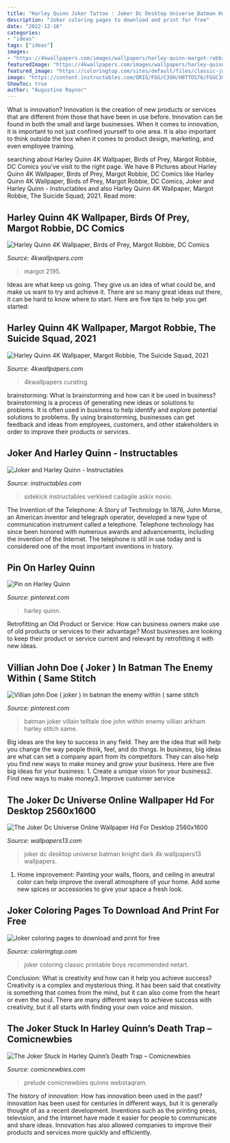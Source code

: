 ```yaml
---
title: "Harley Quinn Joker Tattoo : Joker Dc Desktop Universe Batman Knight Dark 4k Wallpapers13 Wallpapers"
description: "Joker coloring pages to download and print for free"
date: "2022-12-16"
categories:
- "ideas"
tags: ["ideas"]
images:
- "https://4kwallpapers.com/images/wallpapers/harley-quinn-margot-robbie-the-suicide-squad-2021-movies-768x1024-4955.jpg"
featuredImage: "https://4kwallpapers.com/images/wallpapers/harley-quinn-margot-robbie-the-suicide-squad-2021-movies-768x1024-4955.jpg"
featured_image: "https://coloringtop.com/sites/default/files/classic-joker-coloring-page.jpg"
image: "https://content.instructables.com/ORIG/FGG/C3GH/H8TTOS76/FGGC3GHH8TTOS76.jpg?auto=webp&amp;frame=1"
ShowToc: true
author: "Augustine Raynor"
---
```



What is innovation?
Innovation is the creation of new products or services that are different from those that have been in use before. Innovation can be found in both the small and large businesses. When it comes to innovation, it is important to not just confined yourself to one area. It is also important to think outside the box when it comes to product design, marketing, and even employee training.

	

		
searching about Harley Quinn 4K Wallpaper, Birds of Prey, Margot Robbie, DC Comics you've visit to the right page. We have 8 Pictures about Harley Quinn 4K Wallpaper, Birds of Prey, Margot Robbie, DC Comics like Harley Quinn 4K Wallpaper, Birds of Prey, Margot Robbie, DC Comics, Joker and Harley Quinn - Instructables and also Harley Quinn 4K Wallpaper, Margot Robbie, The Suicide Squad, 2021. Read more:
		
    
## Harley Quinn 4K Wallpaper, Birds Of Prey, Margot Robbie, DC Comics

<img loading=lazy src="https://4kwallpapers.com/images/wallpapers/harley-quinn-birds-of-prey-margot-robbie-dc-comics-2020-4050x6000-2195.jpg" onerror="this.onerror=null;this.src='https://tse4.mm.bing.net/th?id=OIP.kSO5cwl8FvhRCDBgKKe94AHaK-&amp;pid=15.1';" alt="Harley Quinn 4K Wallpaper, Birds of Prey, Margot Robbie, DC Comics">

_Source: 4kwallpapers.com_

>margot 2195. 

	

Ideas are what keep us going. They give us an idea of what could be, and make us want to try and achieve it. There are so many great ideas out there, it can be hard to know where to start. Here are five tips to help you get started: 

    
## Harley Quinn 4K Wallpaper, Margot Robbie, The Suicide Squad, 2021

<img loading=lazy src="https://4kwallpapers.com/images/wallpapers/harley-quinn-margot-robbie-the-suicide-squad-2021-movies-768x1024-4955.jpg" onerror="this.onerror=null;this.src='https://tse2.mm.bing.net/th?id=OIP.cjoXotlIMEzTEL7oyQCJSgHaJ4&amp;pid=15.1';" alt="Harley Quinn 4K Wallpaper, Margot Robbie, The Suicide Squad, 2021">

_Source: 4kwallpapers.com_

>4kwallpapers curating. 

	

brainstorming: What is brainstorming and how can it be used in business?
brainstorming is a process of generating new ideas or solutions to problems. It is often used in business to help identify and explore potential solutions to problems. By using brainstorming, businesses can get feedback and ideas from employees, customers, and other stakeholders in order to improve their products or services.

    
## Joker And Harley Quinn - Instructables

<img loading=lazy src="https://content.instructables.com/ORIG/FGG/C3GH/H8TTOS76/FGGC3GHH8TTOS76.jpg?auto=webp&amp;frame=1" onerror="this.onerror=null;this.src='https://tse4.mm.bing.net/th?id=OIP.QCtaKaROXVp61s1o0cYupgHaJ4&amp;pid=15.1';" alt="Joker and Harley Quinn - Instructables">

_Source: instructables.com_

>sidekick instructables verkleed cadagile askix novio. 

	

The Invention of the Telephone: A Story of Technology
In 1876, John Morse, an American inventor and telegraph operator, developed a new type of communication instrument called a telephone. Telephone technology has since been honored with numerous awards and advancements, including the invention of the Internet. The telephone is still in use today and is considered one of the most important inventions in history.

    
## Pin On Harley Quinn

<img loading=lazy src="https://i.pinimg.com/736x/46/df/86/46df868f00c82fe841b8b8624dfbdb8e.jpg" onerror="this.onerror=null;this.src='https://tse3.mm.bing.net/th?id=OIP.m7Ri4D3c1xsO5YVQ_XTCjQHaKL&amp;pid=15.1';" alt="Pin on Harley Quinn">

_Source: pinterest.com_

>harley quinn. 

	

Retrofitting an Old Product or Service: How can business owners make use of old products or services to their advantage?
Most businesses are looking to keep their product or service current and relevant by retrofitting it with new ideas.

    
## Villian John Doe ( Joker ) In Batman The Enemy Within ( Same Stitch

<img loading=lazy src="https://i.pinimg.com/736x/63/33/41/633341df4fe01d2cf1512fb72c247426.jpg" onerror="this.onerror=null;this.src='https://tse4.mm.bing.net/th?id=OIP.NVAiU4kuvKKfey22udKlFgHaM_&amp;pid=15.1';" alt="Villian john Doe ( joker ) in batman the enemy within ( same stitch">

_Source: pinterest.com_

>batman joker villain telltale doe john within enemy villian arkham harley stitch same. 

	

Big ideas are the key to success in any field. They are the idea that will help you change the way people think, feel, and do things. In business, big ideas are what can set a company apart from its competitors. They can also help you find new ways to make money and grow your business. Here are five big ideas for your business: 1. Create a unique vision for your business2. Find new ways to make money3. Improve customer service
    
## The Joker Dc Universe Online Wallpaper Hd For Desktop 2560x1600

<img loading=lazy src="http://www.wallpapers13.com/wp-content/uploads/2016/03/The-Joker-DC-Universe-online-Wallpaper-Hd-for-desktop-2560x1600-1920x1440.jpg" onerror="this.onerror=null;this.src='https://tse2.mm.bing.net/th?id=OIP.1aNVS6tsPv_EKy108WOwkgHaFj&amp;pid=15.1';" alt="The Joker Dc Universe Online Wallpaper Hd For Desktop 2560x1600">

_Source: wallpapers13.com_

>joker dc desktop universe batman knight dark 4k wallpapers13 wallpapers. 

	

1. Home improvement: Painting your walls, floors, and ceiling in aneutral color can help improve the overall atmosphere of your home. Add some new spices or accessories to give your space a fresh look. 

    
## Joker Coloring Pages To Download And Print For Free

<img loading=lazy src="https://coloringtop.com/sites/default/files/classic-joker-coloring-page.jpg" onerror="this.onerror=null;this.src='https://tse1.mm.bing.net/th?id=OIP.QFiQMyvPpzFrls3Fr5jkrQHaJ3&amp;pid=15.1';" alt="Joker coloring pages to download and print for free">

_Source: coloringtop.com_

>joker coloring classic printable boys recommended netart. 

	

Conclusion: What is creativity and how can it help you achieve success?
Creativity is a complex and mysterious thing. It has been said that creativity is something that comes from the mind, but it can also come from the heart or even the soul. There are many different ways to achieve success with creativity, but it all starts with finding your own voice and mission.

    
## The Joker Stuck In Harley Quinn’s Death Trap – Comicnewbies

<img loading=lazy src="https://comicnewbies.com/wp-content/uploads/2018/07/the-joker-stuck-in-harley-quinns-death-trap-4.jpg?is-pending-load=1" onerror="this.onerror=null;this.src='https://tse3.mm.bing.net/th?id=OIP.G1JcTWiLlURJLdOX3OkgiQHaLY&amp;pid=15.1';" alt="The Joker Stuck In Harley Quinn’s Death Trap – Comicnewbies">

_Source: comicnewbies.com_

>prelude comicnewbies quinns webstaqram. 

	

The history of innovation: How has innovation been used in the past?
Innovation has been used for centuries in different ways, but it is generally thought of as a recent development. Inventions such as the printing press, television, and the Internet have made it easier for people to communicate and share ideas. Innovation has also allowed companies to improve their products and services more quickly and efficiently.

